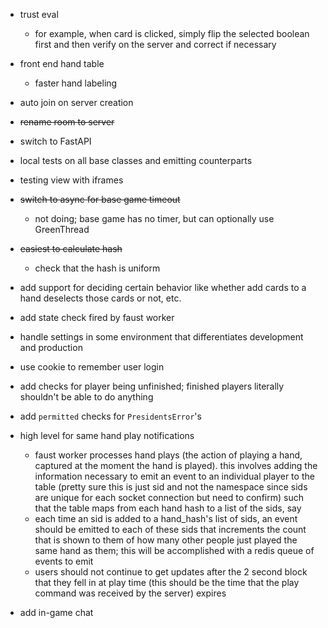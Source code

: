 * trust eval
    * for example, when card is clicked, simply flip the selected boolean first and then verify on the server and correct if necessary

* front end hand table
    * faster hand labeling

* auto join on server creation

* ~~rename room to server~~

* switch to FastAPI

* local tests on all base classes and emitting counterparts

* testing view with iframes

* ~~switch to async for base game timeout~~
    * not doing; base game has no timer, but can optionally use GreenThread

* ~~easiest to calculate hash~~
    * check that the hash is uniform

* add support for deciding certain behavior like whether add cards to a hand deselects those cards or not, etc.

* add state check fired by faust worker

* handle settings in some environment that differentiates development and production

* use cookie to remember user login

* add checks for player being unfinished; finished players literally shouldn't be able to do anything

* add `permitted` checks for `PresidentsError`'s

* high level for same hand play notifications
    * faust worker processes hand plays (the action of playing a hand, captured at the moment the hand is played). this involves adding the information necessary to emit an event to an individual player to the table (pretty sure this is just sid and not the namespace since sids are unique for each socket connection but need to confirm) such that the table maps from each hand hash to a list of the sids, say
    * each time an sid is added to a hand_hash's list of sids, an event should be emitted to each of these sids that increments the count that is shown to them of how many other people just played the same hand as them; this will be accomplished with a redis queue of events to emit
    * users should not continue to get updates after the 2 second block that they fell in at play time (this should be the time that the play command was received by the server) expires

* add in-game chat
